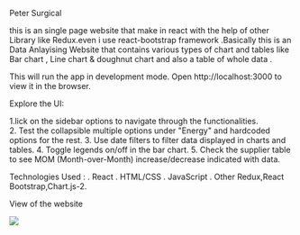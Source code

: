 Peter Surgical 

this is an single page website that make in react with the help of other Library like Redux.even i use react-bootstrap framework .Basically this is an Data Anlayising Website that contains various types of chart and tables like Bar chart , Line chart & doughnut chart and also a table of whole data .



This will run the app in development mode. Open http://localhost:3000 to view it in the browser.


Explore the UI:

1.lick on the sidebar options to navigate through the functionalities.<br/>
2. Test the collapsible multiple options under "Energy" and hardcoded options for the rest.
3. Use date filters to filter data displayed in charts and tables.
4. Toggle legends on/off in the bar chart.
5. Check the supplier table to see MOM (Month-over-Month) increase/decrease indicated with data.



Technologies Used :
. React
. HTML/CSS
. JavaScript
. Other Redux,React Bootstrap,Chart.js-2.


View of the website

<img src= "../Assests/ss1.png">

